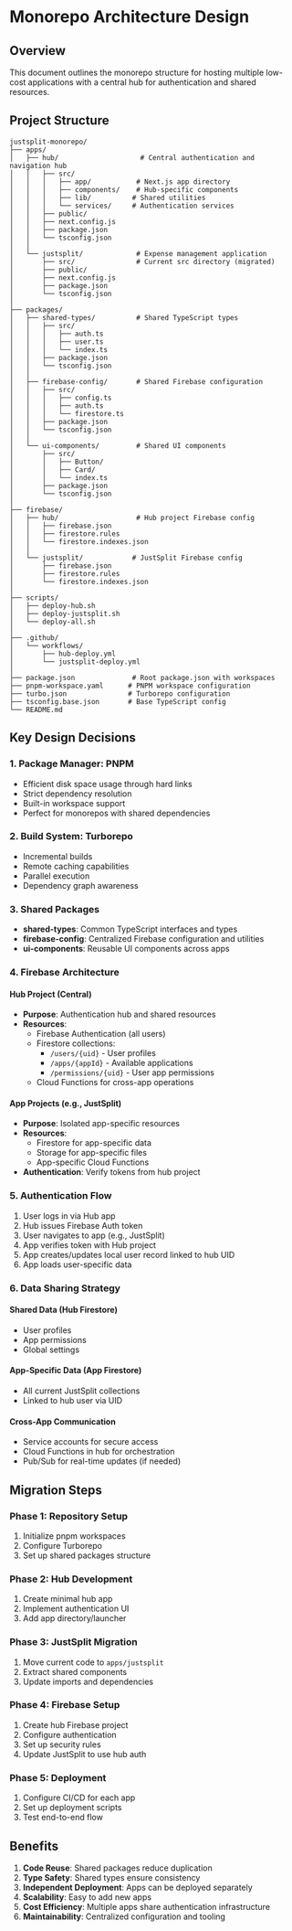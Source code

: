 # Monorepo Architecture Design

## Overview
This document outlines the monorepo structure for hosting multiple low-cost applications with a central hub for authentication and shared resources.

## Project Structure

```
justsplit-monorepo/
├── apps/
│   ├── hub/                    # Central authentication and navigation hub
│   │   ├── src/
│   │   │   ├── app/           # Next.js app directory
│   │   │   ├── components/    # Hub-specific components
│   │   │   ├── lib/          # Shared utilities
│   │   │   └── services/     # Authentication services
│   │   ├── public/
│   │   ├── next.config.js
│   │   ├── package.json
│   │   └── tsconfig.json
│   │
│   └── justsplit/             # Expense management application
│       ├── src/               # Current src directory (migrated)
│       ├── public/
│       ├── next.config.js
│       ├── package.json
│       └── tsconfig.json
│
├── packages/
│   ├── shared-types/          # Shared TypeScript types
│   │   ├── src/
│   │   │   ├── auth.ts
│   │   │   ├── user.ts
│   │   │   └── index.ts
│   │   ├── package.json
│   │   └── tsconfig.json
│   │
│   ├── firebase-config/       # Shared Firebase configuration
│   │   ├── src/
│   │   │   ├── config.ts
│   │   │   ├── auth.ts
│   │   │   └── firestore.ts
│   │   ├── package.json
│   │   └── tsconfig.json
│   │
│   └── ui-components/         # Shared UI components
│       ├── src/
│       │   ├── Button/
│       │   ├── Card/
│       │   └── index.ts
│       ├── package.json
│       └── tsconfig.json
│
├── firebase/
│   ├── hub/                   # Hub project Firebase config
│   │   ├── firebase.json
│   │   ├── firestore.rules
│   │   └── firestore.indexes.json
│   │
│   └── justsplit/            # JustSplit Firebase config
│       ├── firebase.json
│       ├── firestore.rules
│       └── firestore.indexes.json
│
├── scripts/
│   ├── deploy-hub.sh
│   ├── deploy-justsplit.sh
│   └── deploy-all.sh
│
├── .github/
│   └── workflows/
│       ├── hub-deploy.yml
│       └── justsplit-deploy.yml
│
├── package.json              # Root package.json with workspaces
├── pnpm-workspace.yaml      # PNPM workspace configuration
├── turbo.json               # Turborepo configuration
├── tsconfig.base.json       # Base TypeScript config
└── README.md
```

## Key Design Decisions

### 1. Package Manager: PNPM
- Efficient disk space usage through hard links
- Strict dependency resolution
- Built-in workspace support
- Perfect for monorepos with shared dependencies

### 2. Build System: Turborepo
- Incremental builds
- Remote caching capabilities
- Parallel execution
- Dependency graph awareness

### 3. Shared Packages
- **shared-types**: Common TypeScript interfaces and types
- **firebase-config**: Centralized Firebase configuration and utilities
- **ui-components**: Reusable UI components across apps

### 4. Firebase Architecture

#### Hub Project (Central)
- **Purpose**: Authentication hub and shared resources
- **Resources**:
  - Firebase Authentication (all users)
  - Firestore collections:
    - `/users/{uid}` - User profiles
    - `/apps/{appId}` - Available applications
    - `/permissions/{uid}` - User app permissions
  - Cloud Functions for cross-app operations

#### App Projects (e.g., JustSplit)
- **Purpose**: Isolated app-specific resources
- **Resources**:
  - Firestore for app-specific data
  - Storage for app-specific files
  - App-specific Cloud Functions
- **Authentication**: Verify tokens from hub project

### 5. Authentication Flow

1. User logs in via Hub app
2. Hub issues Firebase Auth token
3. User navigates to app (e.g., JustSplit)
4. App verifies token with Hub project
5. App creates/updates local user record linked to hub UID
6. App loads user-specific data

### 6. Data Sharing Strategy

#### Shared Data (Hub Firestore)
- User profiles
- App permissions
- Global settings

#### App-Specific Data (App Firestore)
- All current JustSplit collections
- Linked to hub user via UID

#### Cross-App Communication
- Service accounts for secure access
- Cloud Functions in hub for orchestration
- Pub/Sub for real-time updates (if needed)

## Migration Steps

### Phase 1: Repository Setup
1. Initialize pnpm workspaces
2. Configure Turborepo
3. Set up shared packages structure

### Phase 2: Hub Development
1. Create minimal hub app
2. Implement authentication UI
3. Add app directory/launcher

### Phase 3: JustSplit Migration
1. Move current code to `apps/justsplit`
2. Extract shared components
3. Update imports and dependencies

### Phase 4: Firebase Setup
1. Create hub Firebase project
2. Configure authentication
3. Set up security rules
4. Update JustSplit to use hub auth

### Phase 5: Deployment
1. Configure CI/CD for each app
2. Set up deployment scripts
3. Test end-to-end flow

## Benefits

1. **Code Reuse**: Shared packages reduce duplication
2. **Type Safety**: Shared types ensure consistency
3. **Independent Deployment**: Apps can be deployed separately
4. **Scalability**: Easy to add new apps
5. **Cost Efficiency**: Multiple apps share authentication infrastructure
6. **Maintainability**: Centralized configuration and tooling